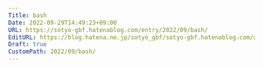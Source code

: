 ```yaml
---
Title: bash
Date: 2022-09-29T14:49:23+09:00
URL: https://sotyo-gbf.hatenablog.com/entry/2022/09/bash/
EditURL: https://blog.hatena.ne.jp/sotyo_gbf/sotyo-gbf.hatenablog.com/atom/entry/4207112889922962261
Draft: true
CustomPath: 2022/09/bash/
---
```


